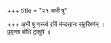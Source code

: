 +++
title = "२१ अभी षु"

+++
अ॒भी षु ण॒स्त्वं र॒यिं म॑न्दसा॒नः स॑ह॒स्रिण॑म् ।  
प्र॒य॒न्ता बो॑धि दा॒शुषे॑ ॥
